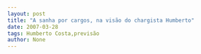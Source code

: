 ```yaml
---
layout: post
title: "A sanha por cargos, na visão do chargista Humberto"
date: 2007-03-28
tags: Humberto Costa,previsão
author: None
---
```

 